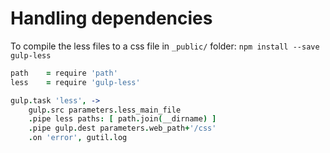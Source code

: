 # Handling dependencies

To compile the less files to a css file in `_public/` folder:
`npm install --save gulp-less`
```coffee
path    = require 'path'
less    = require 'gulp-less'

gulp.task 'less', ->
    gulp.src parameters.less_main_file
    .pipe less paths: [ path.join(__dirname) ]
    .pipe gulp.dest parameters.web_path+'/css'
    .on 'error', gutil.log
```

